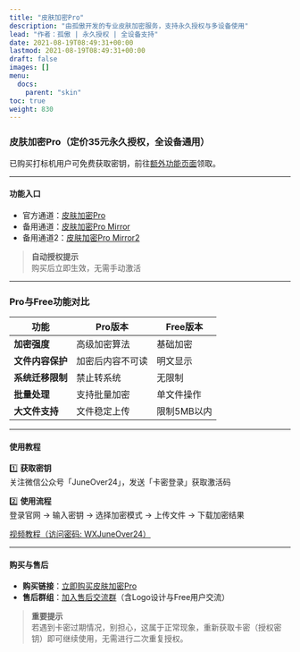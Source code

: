 ```yaml
---
title: "皮肤加密Pro"
description: "由孤傲开发的专业皮肤加密服务，支持永久授权与多设备使用"
lead: "作者：孤傲 | 永久授权 | 全设备支持"
date: 2021-08-19T08:49:31+00:00
lastmod: 2021-08-19T08:49:31+00:00
draft: false
images: []
menu:
  docs:
    parent: "skin"
toc: true
weight: 830
---
```


### 皮肤加密Pro（定价35元永久授权，全设备通用）

已购买打标机用户可免费获取密钥，前往[额外功能页面](https://skin.gushao.club/docs/mark_user/useextraservice/)领取。

---

#### 功能入口

- 官方通道：[皮肤加密Pro](https://skin.gushao.club/docs/extra_service/skin/SkinEncryptPro)
- 备用通道：[皮肤加密Pro Mirror](https://skin.gushao.club/docs/extra_service/skin/SkinEncryptProMirror)
- 备用通道2：[皮肤加密Pro Mirror2](https://skin-mirror.gushao.club/docs/extra_service/skin/SkinEncryptPro)

> **自动授权提示**  
> 购买后立即生效，无需手动激活

---

### Pro与Free功能对比

| 功能          | Pro版本       | Free版本 |
|---------------|-------------------------|---------------------|
| **加密强度**  | 高级加密算法          | 基础加密           |
| **文件内容保护** | 加密后内容不可读       | 明文显示           |
| **系统迁移限制** | 禁止转系统             | 无限制             |
| **批量处理**   | 支持批量加密           | 单文件操作         |
| **大文件支持** | 文件稳定上传      | 限制5MB以内      |

---

#### 使用教程

1️⃣ **获取密钥**  
关注微信公众号「JuneOver24」，发送「卡密登录」获取激活码

2️⃣ **使用流程**  
登录官网 → 输入密钥 → 选择加密模式 → 上传文件 → 下载加密结果

[视频教程（访问密码: WXJuneOver24）](https://url69.ctfile.com/d/22031369-65046580-3246ae?p=WXJuneOver24)

---

#### 购买与售后

- **购买链接**：[立即购买皮肤加密Pro](https://shop.gushao.club/buy/22)
- **售后群组**：[加入售后交流群](https://qm.qq.com/q/BrPUdXGm6Q)（含Logo设计与Free用户交流）

> **重要提示**  
> 若遇到卡密过期情况，别担心，这属于正常现象，重新获取卡密（授权密钥）即可继续使用，无需进行二次重复授权。
